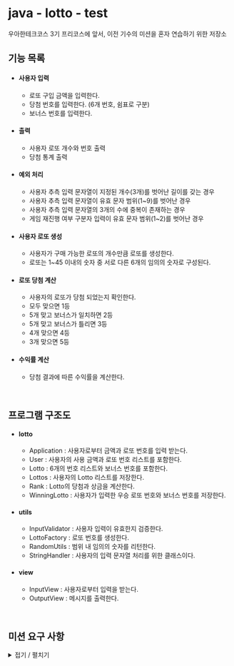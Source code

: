 # java - lotto - test
우아한테크코스 3기 프리코스에 앞서, 이전 기수의 미션을 혼자 연습하기 위한 저장소

## 기능 목록

- #### 사용자 입력
    - 로또 구입 금액을 입력한다.
    - 당첨 번호를 입력한다. (6개 번호, 쉼표로 구분)
    - 보너스 번호를 입력한다.
    
- #### 출력
    - 사용자 로또 개수와 번호 출력
    - 당첨 통계 출력

- #### 예외 처리
    - 사용자 추측 입력 문자열이 지정된 개수(3개)를 벗어난 길이를 갖는 경우 
    - 사용자 추측 입력 문자열이 유효 문자 범위(1~9)를 벗어난 경우
    - 사용자 추측 입력 문자열의 3개의 수에 중복이 존재하는 경우
    - 게임 재진행 여부 구분자 입력이 유효 문자 범위(1~2)를 벗어난 경우

- #### 사용자 로또 생성 
    - 사용자가 구매 가능한 로또의 개수만큼 로또를 생성한다.
    - 로또는 1~45 이내의 숫자 중 서로 다른 6개의 임의의 숫자로 구성된다.
    
- #### 로또 당첨 계산
    - 사용자의 로또가 당첨 되었는지 확인한다.
    - 모두 맞으면 1등
    - 5개 맞고 보너스가 일치하면 2등
    - 5개 맞고 보너스가 틀리면 3등
    - 4개 맞으면 4등
    - 3개 맞으면 5등

- #### 수익률 계산
    - 당첨 결과에 따른 수익률을 계산한다.
  
   
<br>

## 프로그램 구조도

- #### lotto
    - Application : 사용자로부터 금액과 로또 번호를 입력 받는다.
    - User : 사용자의 사용 금액과 로또 번호 리스트를 포함한다.
    - Lotto : 6개의 번호 리스트와 보너스 번호를 포함한다. 
    - Lottos : 사용자의 Lotto 리스트를 저장한다.
    - Rank : Lotto의 당첨과 상금을 계산한다.
    - WinningLotto : 사용자가 입력한 우승 로또 번호와 보너스 번호를 저장한다.
    
- #### utils
    - InputValidator : 사용자 입력이 유효한지 검증한다.
    - LottoFactory : 로또 번호를 생성한다.
    - RandomUtils : 범위 내 임의의 숫자를 리턴한다.
    - StringHandler : 사용자의 입력 문자열 처리를 위한 클래스이다.
    
- #### view
    - InputView : 사용자로부터 입력을 받는다.
    - OutputView : 메시지를 출력한다.
    
<br>

## 미션 요구 사항

<details>
<summary> 접기 / 펼치기 </summary>
